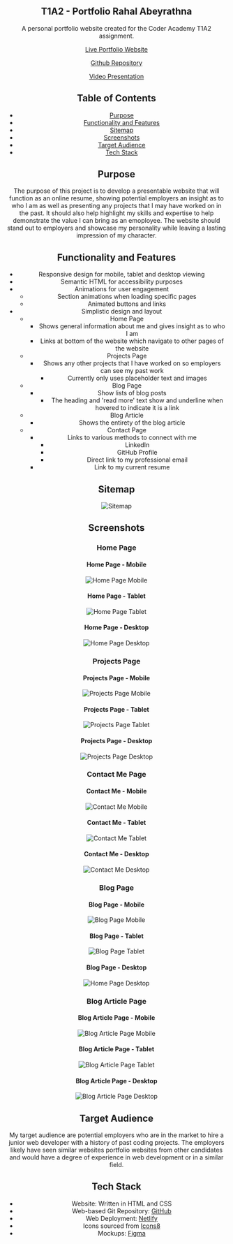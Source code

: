 <div align="center">
  
## T1A2 - Portfolio Rahal Abeyrathna

A personal portfolio website created for the Coder Academy T1A2 assignment.

[Live Portfolio Website](https://portfolio.rabeyrathna.com)

[Github Repository](https://github.com/RAbeyrathna/T1A2-Portfolio)

[Video Presentation]()

## Table of Contents

- [Purpose](#purpose)
- [Functionality and Features](#functionality-and-features)
- [Sitemap](#sitemap)
- [Screenshots](#screenshots)
- [Target Audience](#target-audience)
- [Tech Stack](#tech-stack)

## Purpose

The purpose of this project is to develop a presentable website that will function as an online resume, showing potential employers an insight as to who I am as well as presenting any projects that I may have worked on in the past. It should also help highlight my skills and expertise to help demonstrate the value I can bring as an emoployee. The website should stand out to employers and showcase my personality while leaving a lasting impression of my character.

## Functionality and Features

- Responsive design for mobile, tablet and desktop viewing
- Semantic HTML for accessibility purposes
- Animations for user engagement
  - Section animations when loading specific pages
  - Animated buttons and links
- Simplistic design and layout
  - Home Page
    - Shows general information about me and gives insight as to who I am
    - Links at bottom of the website which navigate to other pages of the website
  - Projects Page
    - Shows any other projects that I have worked on so employers can see my past work
      - Currently only uses placeholder text and images
  - Blog Page
    - Show lists of blog posts
      - The heading and 'read more' text show and underline when hovered to indicate it is a link
  - Blog Article
    - Shows the entirety of the blog article
  - Contact Page
    - Links to various methods to connect with me
      - LinkedIn
      - GitHub Profile
      - Direct link to my professional email
    - Link to my current resume

## Sitemap

![Sitemap](docs/Sitemap.png "Sitemap")

## Screenshots

### Home Page

#### Home Page - Mobile

![Home Page Mobile](docs/Screenshots/Mobile/home-page-mobile.png "Home Page Mobile")

#### Home Page - Tablet

![Home Page Tablet](docs/Screenshots/Tablet/home-page-tablet.png "Home Page Tablet")

#### Home Page - Desktop

![Home Page Desktop](docs/Screenshots/Desktop/home-page-desktop.png "Home Page Desktop")

### Projects Page

#### Projects Page - Mobile

![Projects Page Mobile](docs/Screenshots/Mobile/projects-page-mobile.png "Projects Page Mobile")

#### Projects Page - Tablet

![Projects Page Tablet](docs/Screenshots/Tablet/projects-page-tablet.png "Projects Page Tablet")

#### Projects Page - Desktop

![Projects Page Desktop](docs/Screenshots/Desktop/projects-page-desktop.png "Projects Page Desktop")

### Contact Me Page

#### Contact Me - Mobile

![Contact Me Mobile](docs/Screenshots/Mobile/contact-page-mobile.png "Contact Me Mobile")

#### Contact Me - Tablet

![Contact Me Tablet](docs/Screenshots/Tablet/contact-page-tablet.png "Contact Me Tablet")

#### Contact Me - Desktop

![Contact Me Desktop](docs/Screenshots/Desktop/contact-page-desktop.png "Contact Me Desktop")

### Blog Page

#### Blog Page - Mobile

![Blog Page Mobile](docs/Screenshots/Mobile/blog-page-mobile.png "Blog Page Mobile")

#### Blog Page - Tablet

![Blog Page Tablet](docs/Screenshots/Tablet/blog-page-tablet.png "Blog Page Tablet")

#### Blog Page - Desktop

![Home Page Desktop](docs/Screenshots/Desktop/blog-page-desktop.png "Blog Page Desktop")

### Blog Article Page

#### Blog Article Page - Mobile

![Blog Article Page Mobile](docs/Screenshots/Mobile/blog-article-mobile.png "Blog Article Page Mobile")

#### Blog Article Page - Tablet

![Blog Article Page Tablet](docs/Screenshots/Tablet/blog-article-tablet.png "Blog Article Page Tablet")

#### Blog Article Page - Desktop

![Blog Article Page Desktop](docs/Screenshots/Desktop/blog-article-desktop.png "Blog Article Page Desktop")

## Target Audience

My target audience are potential employers who are in the market to hire a junior web developer with a history of past coding projects. The employers likely have seen similar websites portfolio websites from other candidates and would have a degree of experience in web development or in a similar field.

## Tech Stack

- Website: Written in HTML and CSS
- Web-based Git Repository: [GitHub](https://app.diagrams.net/)
- Web Deployment: [Netlify](https://app.netlify.com/)
- Icons sourced from [Icons8](https://icons8.com/)
- Mockups: [Figma](https://www.figma.com/)